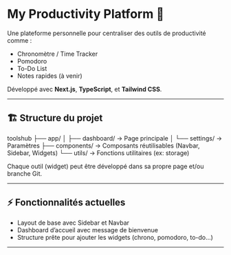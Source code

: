 # My Productivity Platform 🧩

Une plateforme personnelle pour centraliser des outils de productivité comme :

- Chronomètre / Time Tracker
- Pomodoro
- To-Do List
- Notes rapides (à venir)

Développé avec **Next.js**, **TypeScript**, et **Tailwind CSS**.

---

## 🏗️ Structure du projet

toolshub
├── app/
│ ├── dashboard/ → Page principale
│ └── settings/ → Paramètres
├── components/ → Composants réutilisables (Navbar, Sidebar, Widgets)
└── utils/ → Fonctions utilitaires (ex: storage)

Chaque outil (widget) peut être développé dans sa propre page et/ou branche Git.

---

## ⚡ Fonctionnalités actuelles

- Layout de base avec Sidebar et Navbar
- Dashboard d’accueil avec message de bienvenue
- Structure prête pour ajouter les widgets (chrono, pomodoro, to-do…)

---
